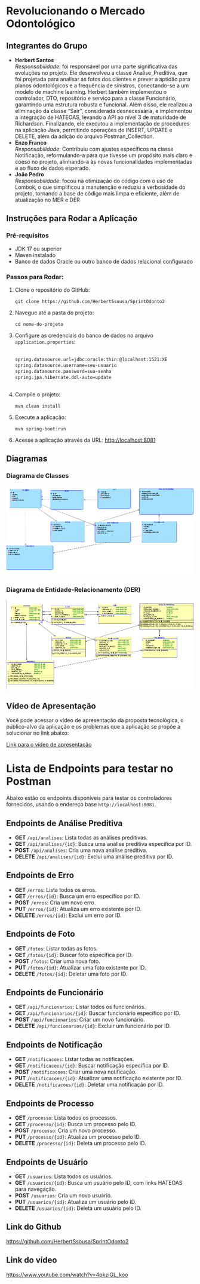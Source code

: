 <h1>Revolucionando o Mercado Odontológico</h1>

<h2>Integrantes do Grupo</h2>
<ul>
  <li><strong>Herbert Santos</strong><br>
    <em>Responsabilidade</em>: 
foi responsável por uma parte significativa das evoluções no projeto. Ele desenvolveu a classe Analise_Preditiva, 
que foi projetada para analisar as fotos dos clientes e prever a aptidão para planos odontológicos e a frequência de sinistros, 
conectando-se a um modelo de machine learning. Herbert também implementou o controlador, DTO, repositório e serviço 
para a classe Funcionário, garantindo uma estrutura robusta e funcional. Além disso, ele realizou a eliminação da classe “Sair”,
considerada desnecessária, e implementou a integração de HATEOAS, levando a API ao nível 3 de maturidade de Richardson. 
Finalizando, ele executou a implementação de procedures na aplicação Java, permitindo operações de INSERT, UPDATE e DELETE,
além da adição do arquivo Postman_Collection.  </li>
  <li><strong>Enzo Franco</strong><br>
    <em>Responsabilidade</em>: 
Contribuiu com ajustes específicos na classe Notificação, reformulando-a para que tivesse um propósito mais claro e coeso no projeto,
alinhando-a às novas funcionalidades implementadas e ao fluxo de dados esperado.
  </li>
  <li><strong>João Pedro</strong><br>
    <em>Responsabilidade</em>: 
focou na otimização do código com o uso de Lombok, o que simplificou a manutenção e reduziu a verbosidade do projeto,
tornando a base de código mais limpa e eficiente, além de atualização no MER e DER 
  </li>
</ul>

<h2>Instruções para Rodar a Aplicação</h2>
<h3>Pré-requisitos</h3>
<ul>
  <li>JDK 17 ou superior</li>
  <li>Maven instalado</li>
  <li>Banco de dados Oracle ou outro banco de dados relacional configurado</li>
</ul>

<h3>Passos para Rodar:</h3>
<ol>
  <li>Clone o repositório do GitHub:
    <pre><code>git clone https://github.com/HerbertSsousa/SprintOdonto2</code></pre>
  </li>
  <li>Navegue até a pasta do projeto:
    <pre><code>cd nome-do-projeto</code></pre>
  </li>
  <li>Configure as credenciais do banco de dados no arquivo <code>application.properties</code>:
    <pre><code>
spring.datasource.url=jdbc:oracle:thin:@localhost:1521:XE
spring.datasource.username=seu-usuario
spring.datasource.password=sua-senha
spring.jpa.hibernate.ddl-auto=update
    </code></pre>
  </li>
  <li>Compile o projeto:
    <pre><code>mvn clean install</code></pre>
  </li>
  <li>Execute a aplicação:
    <pre><code>mvn spring-boot:run</code></pre>
  </li>
  <li>Acesse a aplicação através da URL:
    <a href="http://localhost:8081">http://localhost:8081</a>
  </li>
</ol>

<h2>Diagramas</h2>
<h3>Diagrama de Classes</h3>
<img src="mer (2).png" alt="Diagrama de Classes">

<h3>Diagrama de Entidade-Relacionamento (DER)</h3>
<img src="der (2).png" alt="Diagrama de Entidade-Relacionamento (DER)">

<h2>Vídeo de Apresentação</h2>
<p>Você pode acessar o vídeo de apresentação da proposta tecnológica, o público-alvo da aplicação e os problemas que a aplicação se propõe a solucionar no link abaixo:</p>
<a href="https://youtu.be/Xg01iNC5zSs?si=pBmGElipfNv43P2c">Link para o vídeo de apresentação</a>

# Lista de Endpoints para testar no Postman

Abaixo estão os endpoints disponíveis para testar os controladores fornecidos, usando o endereço base `http://localhost:8081`.

## Endpoints de Análise Preditiva
- **GET** `/api/analises`: Lista todas as análises preditivas.
- **GET** `/api/analises/{id}`: Busca uma análise preditiva específica por ID.
- **POST** `/api/analises`: Cria uma nova análise preditiva.
- **DELETE** `/api/analises/{id}`: Exclui uma análise preditiva por ID.

## Endpoints de Erro
- **GET** `/erros`: Lista todos os erros.
- **GET** `/erros/{id}`: Busca um erro específico por ID.
- **POST** `/erros`: Cria um novo erro.
- **PUT** `/erros/{id}`: Atualiza um erro existente por ID.
- **DELETE** `/erros/{id}`: Exclui um erro por ID.

## Endpoints de Foto
- **GET** `/fotos`: Listar todas as fotos.
- **GET** `/fotos/{id}`: Buscar foto específica por ID.
- **POST** `/fotos`: Criar uma nova foto.
- **PUT** `/fotos/{id}`: Atualizar uma foto existente por ID.
- **DELETE** `/fotos/{id}`: Deletar uma foto por ID.

## Endpoints de Funcionário
- **GET** `/api/funcionarios`: Listar todos os funcionários.
- **GET** `/api/funcionarios/{id}`: Buscar funcionário específico por ID.
- **POST** `/api/funcionarios`: Criar um novo funcionário.
- **DELETE** `/api/funcionarios/{id}`: Excluir um funcionário por ID.

## Endpoints de Notificação
- **GET** `/notificacoes`: Listar todas as notificações.
- **GET** `/notificacoes/{id}`: Buscar notificação específica por ID.
- **POST** `/notificacoes`: Criar uma nova notificação.
- **PUT** `/notificacoes/{id}`: Atualizar uma notificação existente por ID.
- **DELETE** `/notificacoes/{id}`: Deletar uma notificação por ID.

## Endpoints de Processo
- **GET** `/processo`: Lista todos os processos.
- **GET** `/processo/{id}`: Busca um processo pelo ID.
- **POST** `/processo`: Cria um novo processo.
- **PUT** `/processo/{id}`: Atualiza um processo pelo ID.
- **DELETE** `/processo/{id}`: Deleta um processo pelo ID.

## Endpoints de Usuário
- **GET** `/usuarios`: Lista todos os usuários.
- **GET** `/usuarios/{id}`: Busca um usuário pelo ID, com links HATEOAS para navegação.
- **POST** `/usuarios`: Cria um novo usuário.
- **PUT** `/usuarios/{id}`: Atualiza um usuário pelo ID.
- **DELETE** `/usuarios/{id}`: Deleta um usuário pelo ID.


## Link do Github
https://github.com/HerbertSsousa/SprintOdonto2


## Link do vídeo
https://www.youtube.com/watch?v=4pkziGL_koo
